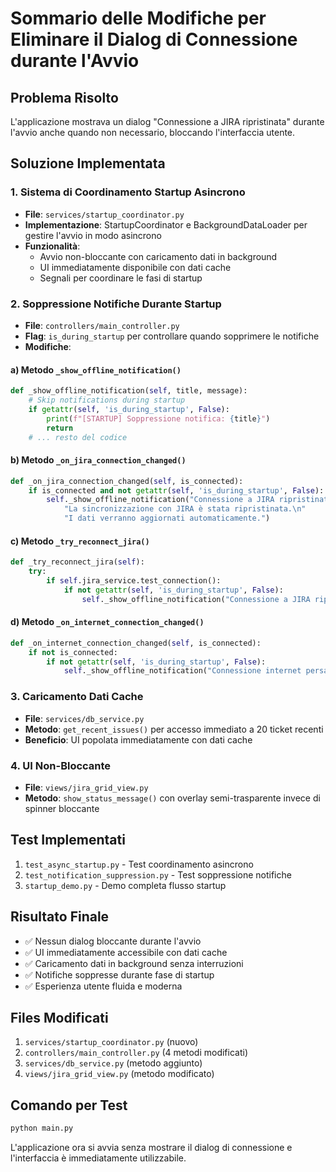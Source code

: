 # Sommario delle Modifiche per Eliminare il Dialog di Connessione durante l'Avvio

## Problema Risolto
L'applicazione mostrava un dialog "Connessione a JIRA ripristinata" durante l'avvio anche quando non necessario, bloccando l'interfaccia utente.

## Soluzione Implementata

### 1. Sistema di Coordinamento Startup Asincrono
- **File**: `services/startup_coordinator.py`
- **Implementazione**: StartupCoordinator e BackgroundDataLoader per gestire l'avvio in modo asincrono
- **Funzionalità**: 
  - Avvio non-bloccante con caricamento dati in background
  - UI immediatamente disponibile con dati cache
  - Segnali per coordinare le fasi di startup

### 2. Soppressione Notifiche Durante Startup
- **File**: `controllers/main_controller.py`
- **Flag**: `is_during_startup` per controllare quando sopprimere le notifiche
- **Modifiche**:

#### a) Metodo `_show_offline_notification()`
```python
def _show_offline_notification(self, title, message):
    # Skip notifications during startup
    if getattr(self, 'is_during_startup', False):
        print(f"[STARTUP] Soppressione notifica: {title}")
        return
    # ... resto del codice
```

#### b) Metodo `_on_jira_connection_changed()`
```python
def _on_jira_connection_changed(self, is_connected):
    if is_connected and not getattr(self, 'is_during_startup', False):
        self._show_offline_notification("Connessione a JIRA ripristinata", 
            "La sincronizzazione con JIRA è stata ripristinata.\n"
            "I dati verranno aggiornati automaticamente.")
```

#### c) Metodo `_try_reconnect_jira()`
```python
def _try_reconnect_jira(self):
    try:
        if self.jira_service.test_connection():
            if not getattr(self, 'is_during_startup', False):
                self._show_offline_notification("Connessione a JIRA ripristinata", ...)
```

#### d) Metodo `_on_internet_connection_changed()`
```python
def _on_internet_connection_changed(self, is_connected):
    if not is_connected:
        if not getattr(self, 'is_during_startup', False):
            self._show_offline_notification("Connessione internet persa", ...)
```

### 3. Caricamento Dati Cache
- **File**: `services/db_service.py`
- **Metodo**: `get_recent_issues()` per accesso immediato a 20 ticket recenti
- **Beneficio**: UI popolata immediatamente con dati cache

### 4. UI Non-Bloccante
- **File**: `views/jira_grid_view.py`
- **Metodo**: `show_status_message()` con overlay semi-trasparente invece di spinner bloccante

## Test Implementati
1. `test_async_startup.py` - Test coordinamento asincrono
2. `test_notification_suppression.py` - Test soppressione notifiche
3. `startup_demo.py` - Demo completa flusso startup

## Risultato Finale
- ✅ Nessun dialog bloccante durante l'avvio
- ✅ UI immediatamente accessibile con dati cache
- ✅ Caricamento dati in background senza interruzioni
- ✅ Notifiche soppresse durante fase di startup
- ✅ Esperienza utente fluida e moderna

## Files Modificati
1. `services/startup_coordinator.py` (nuovo)
2. `controllers/main_controller.py` (4 metodi modificati)
3. `services/db_service.py` (metodo aggiunto)
4. `views/jira_grid_view.py` (metodo modificato)

## Comando per Test
```bash
python main.py
```
L'applicazione ora si avvia senza mostrare il dialog di connessione e l'interfaccia è immediatamente utilizzabile.